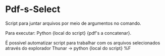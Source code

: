 # Pdf-s-Select
Script para juntar arquivos por meio de argumentos no comando.

Para executar: Python {local do script} {pdf's a concatenar}.

É possivel automatizar script para trabalhar com os arquivos selecionados através do explorador Thunar
-> python {local do script} %F
